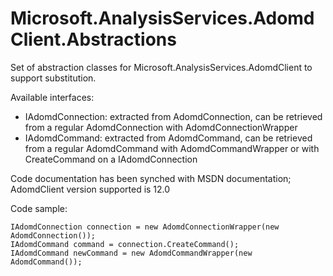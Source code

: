 # Microsoft.AnalysisServices.AdomdClient.Abstractions
Set of abstraction classes for Microsoft.AnalysisServices.AdomdClient to support substitution.

Available interfaces:
 - IAdomdConnection: extracted from AdomdConnection, can be retrieved from a regular AdomdConnection with AdomdConnectionWrapper
 - IAdomdCommand: extracted from AdomdCommand, can be retrieved from a regular AdomdCommand with AdomdCommandWrapper or with CreateCommand on a IAdomdConnection
 
Code documentation has been synched with MSDN documentation; AdomdClient version supported is 12.0

Code sample:

    IAdomdConnection connection = new AdomdConnectionWrapper(new AdomdConnection());
    IAdomdCommand command = connection.CreateCommand();
    IAdomdCommand newCommand = new AdomdCommandWrapper(new AdomdCommand());